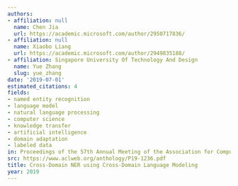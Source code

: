 ```yaml
---
authors:
- affiliation: null
  name: Chen Jia
  url: https://academic.microsoft.com/author/2950717836/
- affiliation: null
  name: Xiaobo Liang
  url: https://academic.microsoft.com/author/2949835188/
- affiliation: Singapore University Of Technology And Design
  name: Yue Zhang
  slug: yue_zhang
date: '2019-07-01'
estimated_citations: 4
fields:
- named entity recognition
- language model
- natural language processing
- computer science
- knowledge transfer
- artificial intelligence
- domain adaptation
- labeled data
in: Proceedings of the 57th Annual Meeting of the Association for Computational Linguistics
src: https://www.aclweb.org/anthology/P19-1236.pdf
title: Cross-Domain NER using Cross-Domain Language Modeling
year: 2019
---
```

